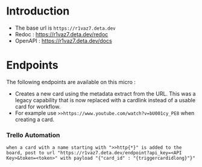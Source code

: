 # Introduction

- The base url is `https://r1vaz7.deta.dev`
- Redoc : https://r1vaz7.deta.dev/redoc
- OpenAPI : https://r1vaz7.deta.dev/docs

# Endpoints

The following endpoints are available on this micro :


- Creates a new card using the metadata extract from the URL. This was a legacy capability that is now replaced with a cardlink instead of a usable card for workflow.
- For example use `>>https://www.youtube.com/watch?v=bU001cy_PE8` when creating a card.

### Trello Automation

```when a card with a name starting with ">>http{*}" is added to the board, post to url "https://r1vaz7.deta.dev/endpoint?api_key=<API Key>&token=<token>" with payload "{"card_id" : "{triggercardidlong}"}"```
